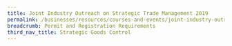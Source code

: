 ```yaml
---
title: Joint Industry Outreach on Strategic Trade Management 2019
permalink: /businesses/resources/courses-and-events/joint-industry-outreach-on-strategic-trade-management-2019
breadcrumb: Permit and Registration Requirements
third_nav_title: Strategic Goods Control
---
```

